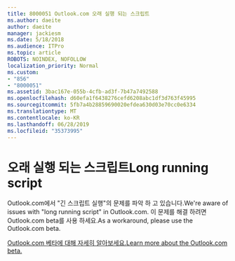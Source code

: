 ```yaml
---
title: 8000051 Outlook.com 오래 실행 되는 스크립트
ms.author: daeite
author: daeite
manager: jackiesm
ms.date: 5/18/2018
ms.audience: ITPro
ms.topic: article
ROBOTS: NOINDEX, NOFOLLOW
localization_priority: Normal
ms.custom:
- "856"
- "8000051"
ms.assetid: 3bac167e-055b-4cfb-ad3f-7b47a7492588
ms.openlocfilehash: d60efa1f6438276cefd6208abc1df3d763f45995
ms.sourcegitcommit: 5fb7a4b28859690020efdea630d03e70cc0e6334
ms.translationtype: MT
ms.contentlocale: ko-KR
ms.lasthandoff: 06/28/2019
ms.locfileid: "35373995"
---
```

# <a name="long-running-script"></a><span data-ttu-id="b4c16-102">오래 실행 되는 스크립트</span><span class="sxs-lookup"><span data-stu-id="b4c16-102">Long running script</span></span>

<span data-ttu-id="b4c16-103">Outlook.com에서 "긴 스크립트 실행"의 문제를 파악 하 고 있습니다.</span><span class="sxs-lookup"><span data-stu-id="b4c16-103">We're aware of issues with "long running script" in Outlook.com.</span></span> <span data-ttu-id="b4c16-104">이 문제를 해결 하려면 Outlook.com beta를 사용 하세요.</span><span class="sxs-lookup"><span data-stu-id="b4c16-104">As a workaround, please use the Outlook.com beta.</span></span>
  
[<span data-ttu-id="b4c16-105">Outlook.com 베타에 대해 자세히 알아보세요.</span><span class="sxs-lookup"><span data-stu-id="b4c16-105">Learn more about the Outlook.com beta.</span></span>](https://go.microsoft.com/fwlink/p/?linkid=874356)
  